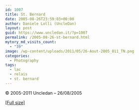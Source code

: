 ```yaml
---
id: 1007
title: St. Bernard
date: 2005-08-26T23:59:03+00:00
author: Daniele Lolli (UncleDan)
layout: post
guid: https://www.uncledan.it/?p=1007
permalink: /2005-08-26-st-bernard.html
mytory_md_visits_count:
  - "39"
image: /wp-content/uploads/2011/05/26-Aout-2005_011_TN.png
categories:
  - Photography
tags:
  - lac
  - relais
  - st. bernard
---
```

© 2005-2011 Uncledan &#8211; 26/08/2005
  
<a title="St. Bernard" href="https://www.uncledan.it/wp-content/uploads/2011/05/26-Aout-2005_011.jpg" target="_blank">[Full size]</a>